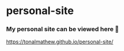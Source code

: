 # personal-site

### My personal site can be viewed here :dizzy:
 https://tonalmathew.github.io/personal-site/
